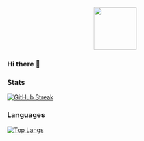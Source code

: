 <div id="header" align="center">
  <img src="https://media.giphy.com/media/M9gbBd9nbDrOTu1Mqx/giphy.gif" width="100"/>
</div>

### Hi there 👋

### Stats
[![GitHub Streak](http://github-readme-streak-stats.herokuapp.com?user=soliev01&theme=dark&hide_border=true)](https://git.io/streak-stats)

### Languages
[![Top Langs](https://github-readme-stats.vercel.app/api/top-langs/?soliev01&layout=compact&theme=vision-friendly-dark)](https://github.com/anuraghazra/github-readme-stats)

<!--
**soliev01/soliev01** is a ✨ _special_ ✨ repository because its `README.md` (this file) appears on your GitHub profile.

Here are some ideas to get you started:

- 🔭 I’m currently working on ...
- 🌱 I’m currently learning ...
- 👯 I’m looking to collaborate on ...
- 🤔 I’m looking for help with ...
- 💬 Ask me about ...
- 📫 How to reach me: ...
- 😄 Pronouns: ...
- ⚡ Fun fact: ...
-->
